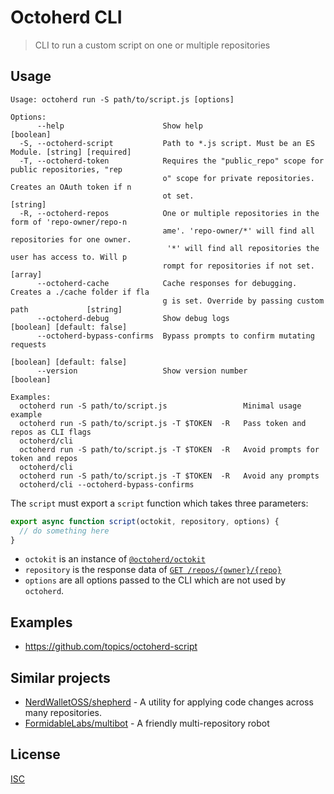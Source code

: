 # Octoherd CLI

> CLI to run a custom script on one or multiple repositories

## Usage

```
Usage: octoherd run -S path/to/script.js [options]

Options:
      --help                      Show help                                            [boolean]
  -S, --octoherd-script           Path to *.js script. Must be an ES Module. [string] [required]
  -T, --octoherd-token            Requires the "public_repo" scope for public repositories, "rep
                                  o" scope for private repositories. Creates an OAuth token if n
                                  ot set.                                               [string]
  -R, --octoherd-repos            One or multiple repositories in the form of 'repo-owner/repo-n
                                  ame'. 'repo-owner/*' will find all repositories for one owner.
                                   '*' will find all repositories the user has access to. Will p
                                  rompt for repositories if not set.                     [array]
      --octoherd-cache            Cache responses for debugging. Creates a ./cache folder if fla
                                  g is set. Override by passing custom path             [string]
      --octoherd-debug            Show debug logs                     [boolean] [default: false]
      --octoherd-bypass-confirms  Bypass prompts to confirm mutating requests
                                                                      [boolean] [default: false]
      --version                   Show version number                                  [boolean]

Examples:
  octoherd run -S path/to/script.js                 Minimal usage example
  octoherd run -S path/to/script.js -T $TOKEN  -R   Pass token and repos as CLI flags
  octoherd/cli
  octoherd run -S path/to/script.js -T $TOKEN  -R   Avoid prompts for token and repos
  octoherd/cli
  octoherd run -S path/to/script.js -T $TOKEN  -R   Avoid any prompts
  octoherd/cli --octoherd-bypass-confirms
```

The `script` must export a `script` function which takes three parameters:

```js
export async function script(octokit, repository, options) {
  // do something here
}
```

- `octokit` is an instance of [`@octoherd/octokit`](https://github.com/octoherd/octokit.js)
- `repository` is the response data of [`GET /repos/{owner}/{repo}`](https://developer.github.com/v3/repos/#get-a-repository)
- `options` are all options passed to the CLI which are not used by `octoherd`.

## Examples

- https://github.com/topics/octoherd-script

## Similar projects

- [NerdWalletOSS/shepherd](https://github.com/NerdWalletOSS/shepherd) - A utility for applying code changes across many repositories.
- [FormidableLabs/multibot](https://github.com/FormidableLabs/multibot) - A friendly multi-repository robot

## License

[ISC](LICENSE.md)

